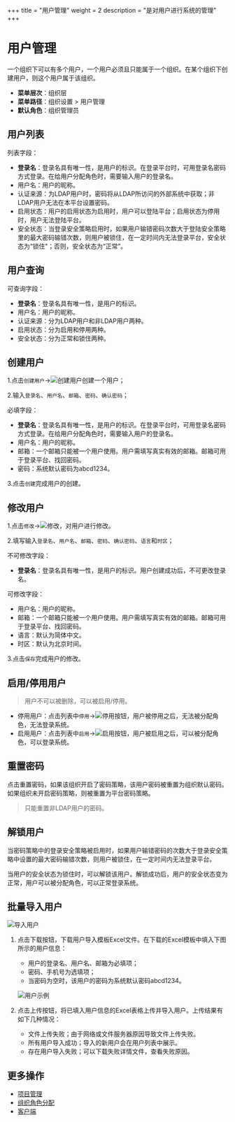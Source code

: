 ﻿+++
title = "用户管理"
weight = 2
description = "是对用户进行系统的管理"
+++

# 用户管理

一个组织下可以有多个用户，一个用户必须且只能属于一个组织。在某个组织下创建用户，则这个用户属于该组织。

  - **菜单层次**：组织层
  - **菜单路径**：组织设置 > 用户管理
  - **默认角色**：组织管理员

## 用户列表

列表字段：

- **登录名**：登录名具有唯一性，是用户的标识。在登录平台时，可用登录名密码方式登录。在给用户分配角色时，需要输入用户的登录名。
- 用户名：用户的昵称。
- 认证来源：为LDAP用户时，密码将从LDAP所访问的外部系统中获取；非LDAP用户无法在本平台设置密码。
- 启用状态：用户的启用状态为启用时，用户可以登陆平台；启用状态为停用时，用户无法登陆平台。
- 安全状态：当登录安全策略启用时，如果用户输错密码次数大于登陆安全策略里的最大密码输错次数，则用户被锁住，在一定时间内无法登录平台，安全状态为“锁住"；否则，安全状态为“正常”。

## 用户查询

可查询字段：

- **登录名**：登录名具有唯一性，是用户的标识。
- 用户名：用户的昵称。
- 认证来源：分为LDAP用户和非LDAP用户两种。
- 启用状态：分为启用和停用两种。
- 安全状态：分为正常和锁住两种。

## 创建用户

1.点击`创建用户`→![创建用户](/docs/user-guide/system-configuration/tenant/image/create_user.png)创建一个用户；

2.输入`登录名`、`用户名`、`邮箱`、`密码`、`确认密码`；

必填字段：

- **登录名**：登录名具有唯一性，是用户的标识。在登录平台时，可用登录名密码方式登录。在给用户分配角色时，需要输入用户的登录名。
- 用户名：用户的昵称。
- 邮箱：一个邮箱只能被一个用户使用。用户需填写真实有效的邮箱。邮箱可用于登录平台、找回密码。
- 密码：系统默认密码为abcd1234。

3.点击`创建`完成用户的创建。


## 修改用户

1.点击`修改`→![修改](/docs/user-guide/system-configuration/tenant/image/update.png)，对用户进行修改。

2.填写输入`登录名`、`用户名`、`邮箱`、`密码`、`确认密码`、`语言`和`时区`；

不可修改字段：

- **登录名**：登录名具有唯一性，是用户的标识。用户创建成功后，不可更改登录名。

可修改字段：

- 用户名：用户的昵称。
- 邮箱：一个邮箱只能被一个用户使用。用户需填写真实有效的邮箱。邮箱可用于登录平台、找回密码。
- 语言：默认为简体中文。
- 时区：默认为北京时间。

3.点击`保存`完成用户的修改。

## 启用/停用用户

<blockquote class="note">
          用户不可以被删除，可以被启用/停用。
      </blockquote>

- 停用用户：点击列表中`停用`→![停用按钮](/docs/user-guide/system-configuration/tenant/image/stop_button.png)，用户被停用之后，无法被分配角色，无法登录系统。
- 启用用户：点击列表中`启用`→![启用按钮](/docs/user-guide/system-configuration/tenant/image/start_button.png)，用户被启用之后，可以被分配角色，可以登录系统。

## 重置密码

点击重置密码，如果该组织开启了密码策略，该用户密码被重置为组织默认密码。如果组织未开启密码策略，则被重置为平台密码策略。
<blockquote class="note">
          只能重置非LDAP用户的密码。
      </blockquote>

## 解锁用户

当密码策略中的登录安全策略被启用时，如果用户输错密码的次数大于登录安全策略中设置的最大密码输错次数，则用户被锁住，在一定时间内无法登录平台。

当用户的安全状态为锁住时，可以解锁该用户。解锁成功后，用户的安全状态变为正常，用户可以被分配角色，可以正常登录系统。

## 批量导入用户

![导入用户](/docs/user-guide/system-configuration/tenant/image/uploaduser.png)

1. 点击下载按钮，下载用户导入模板Excel文件。在下载的Excel模板中填入下图所示的用户信息：
    - 用户的登录名、用户名、邮箱为必填项；
    - 密码、手机号为选填项；
    - 当密码为空时，该用户的密码为系统默认密码abcd1234。

    ![用户示例](/docs/user-guide/system-configuration/tenant/image/exampleuser.png)

1. 点击上传按钮，将已填入用户信息的Excel表格上传并导入用户。上传结果有如下几种情况：
    - 文件上传失败；由于网络或文件服务器原因导致文件上传失败。
    - 所有用户导入成功；导入的新用户会在用户列表中展示。
    - 存在用户导入失败；可以下载失败详情文件，查看失败原因。

## 更多操作
- [项目管理](../project)
- [组织角色分配](../role-assignment)
- [客户端](../client)